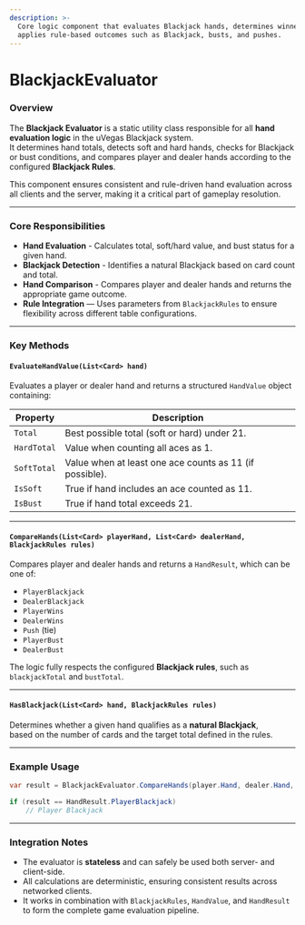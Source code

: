 ```yaml
---
description: >-
  Core logic component that evaluates Blackjack hands, determines winners, and
  applies rule-based outcomes such as Blackjack, busts, and pushes.
---
```


# BlackjackEvaluator

### Overview

The **Blackjack Evaluator** is a static utility class responsible for all **hand evaluation logic** in the uVegas Blackjack system.\
It determines hand totals, detects soft and hard hands, checks for Blackjack or bust conditions, and compares player and dealer hands according to the configured **Blackjack Rules**.

This component ensures consistent and rule-driven hand evaluation across all clients and the server, making it a critical part of gameplay resolution.

***

### Core Responsibilities

* **Hand Evaluation** - Calculates total, soft/hard value, and bust status for a given hand.
* **Blackjack Detection** - Identifies a natural Blackjack based on card count and total.
* **Hand Comparison** - Compares player and dealer hands and returns the appropriate game outcome.
* **Rule Integration** — Uses parameters from `BlackjackRules` to ensure flexibility across different table configurations.

***

### Key Methods

#### `EvaluateHandValue(List<Card> hand)`

Evaluates a player or dealer hand and returns a structured `HandValue` object containing:

| Property    | Description                                             |
| ----------- | ------------------------------------------------------- |
| `Total`     | Best possible total (soft or hard) under 21.            |
| `HardTotal` | Value when counting all aces as 1.                      |
| `SoftTotal` | Value when at least one ace counts as 11 (if possible). |
| `IsSoft`    | True if hand includes an ace counted as 11.             |
| `IsBust`    | True if hand total exceeds 21.                          |

***

#### `CompareHands(List<Card> playerHand, List<Card> dealerHand, BlackjackRules rules)`

Compares player and dealer hands and returns a `HandResult`, which can be one of:

* `PlayerBlackjack`
* `DealerBlackjack`
* `PlayerWins`
* `DealerWins`
* `Push` (tie)
* `PlayerBust`
* `DealerBust`

The logic fully respects the configured **Blackjack rules**, such as `blackjackTotal` and `bustTotal`.

***

#### `HasBlackjack(List<Card> hand, BlackjackRules rules)`

Determines whether a given hand qualifies as a **natural Blackjack**,\
based on the number of cards and the target total defined in the rules.

***

### Example Usage

```csharp
var result = BlackjackEvaluator.CompareHands(player.Hand, dealer.Hand, tableRules);

if (result == HandResult.PlayerBlackjack)
    // Player Blackjack
```

***

### Integration Notes

* The evaluator is **stateless** and can safely be used both server- and client-side.
* All calculations are deterministic, ensuring consistent results across networked clients.
* It works in combination with `BlackjackRules`, `HandValue`, and `HandResult` to form the complete game evaluation pipeline.
